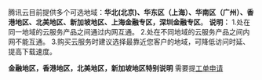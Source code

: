 腾讯云目前提供多个可选地域：**华北(北京)、华东区（上海）、华南区（广州）、香港地区、北美地区、新加坡地区、上海金融专区，深圳金融专区**。
**说明：**
1.处在同一地域的云服务产品之间通过内网互通。
2.处在不同地域的云服务产品之间内网不能互通。
3.购买云服务时建议选择最靠近您客户的地域，可降低访问时延、提高下载速度。



**金融地区，香港地区，北美地区，新加坡地区特别说明**
需要提[工单申请](https://console.qcloud.com/workorder/category/create?level1_id=10&level2_id=103&level1_name=%E6%95%B0%E6%8D%AE%E5%BA%93&level2_name=%E4%BA%91%E5%AD%98%E5%82%A8Redis%20CRS)
